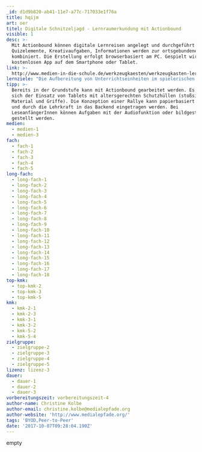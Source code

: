 ```yaml
---
_id: d1d9b820-ab41-11e7-a77c-717033e1f76a
title: hqijm
art: oer
titel: Digitale Schnitzeljagd - Lernraumerkundung mit Actionbound
visible: 1
desc: >-
  Mit Actionbound können digitale Lernreisen angelegt und durchgeführt werden.
  Quizelemente, Kreativaufgaben, Informationen werden zur ortsgebundenen Rallye
  kombiniert. Die Erstellung erfolgt browserbasiert am PC. Gespielt wird mit der
  kostenlosen App auf dem Smartphone oder Tablet.
link: >-
  http://www.medien-in-die-schule.de/werkzeugkaesten/werkzeugkasten-lernen-lehren-mit-apps/werkzeugportraits-apps-fuer-lehren-und-lernen/apps-im-portrait-actionbound/
lernziele: "Die Aufbereitung von Unterrichtseinheiten im spielerischen Kontext einer Schnitzeljagd erlaubt ein hohes Maß an schülerzentrierter und aktivierender Vermittlung vor allem von ortsgebundenem Wissen und im Feld der Sozialraumerkundung. Die Methode eignet sich besonders für kreativ orientierte, geschichtlich-politische als auch naturwissenschaftliche Fächer. Aufgrund beliebig kombinierbarer Spielmodule sind die Einsatzmöglichkeiten jedoch nahezu grenzenlos und generell fächerungebunden.\r\nWird die Rallye im Team gelaufen, sind besonders soziale und kollaborative Kompetenzen gefragt. Quizfragen zielen auf Fachkompetenz, der Ansatz des mobilen Lernens fördert Erkundung und Orientierung am unbekannten Lernort.\r\nDurch die gute Bedienbarkeit auf der Konstruktionsebene im browserbasierten Backend eignet sich Actionbound auch für die Erstellung durch die SchülerInnen selbst. Durch das Bauen einer eigenen Ralley kann das Erlernte als Peer-to-Peer-Vorhaben oder auch eine Form des intergenerativen Lernens (etwa wenn die Bounds von Eltern oder jüngeren SchülerInnen gespielt werden) gefestigt werden. Hierdurch vereint die Methode Ergebnissicherung, Präsentation und Wertschätzung. Durch den gemeinschaftlichen und identifikationsstiftenden Charakter kann die Schulkultur gestärkt werden. \r\nDer Einsatz von Methoden des mobilen Lernens befördert den themengebundenen Umgang mit mobilen Geräten und speziellen Funktionen wie etwa die GPS-Funktion oder QR-Codes."
tipp: >-
  Bereits in der Grundstufe kann mit Actionbound gearbeitet werden. Es empfiehlt
  sich der Einsatz von Tablets mit altersgerechten Schutzhüllen (stoßsicheres
  Material und Griffe). Die Konzeption einer Rallye kann papierbasiert erfolgen
  und durch die Lehrkraft in das Backend eingetragen werden. Bei
  LeseanfängerInnen können Aufgaben mit der Audiofunktion oder bildgestützt
  gestellt werden.
medien:
  - medien-1
  - medien-3
fach:
  - fach-1
  - fach-2
  - fach-3
  - fach-4
  - fach-5
long-fach:
  - long-fach-1
  - long-fach-2
  - long-fach-3
  - long-fach-4
  - long-fach-5
  - long-fach-6
  - long-fach-7
  - long-fach-8
  - long-fach-9
  - long-fach-10
  - long-fach-11
  - long-fach-12
  - long-fach-13
  - long-fach-14
  - long-fach-15
  - long-fach-16
  - long-fach-17
  - long-fach-18
top-kmk:
  - top-kmk-2
  - top-kmk-3
  - top-kmk-5
kmk:
  - kmk-2-1
  - kmk-2-3
  - kmk-3-1
  - kmk-3-2
  - kmk-5-2
  - kmk-5-4
zielgruppe:
  - zielgruppe-2
  - zielgruppe-3
  - zielgruppe-4
  - zielgruppe-5
lizenz: lizenz-3
dauer:
  - dauer-1
  - dauer-2
  - dauer-3
vorbereitungszeit: vorbereitungszeit-4
author-name: Christine Kolbe
author-email: christine.kolbe@medialepfade.org
author-website: 'http://www.medialepfade.org/'
tags: 'BYOD,Peer-to-Peer'
date: '2017-10-07T09:28:04.190Z'
---
```

empty
